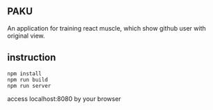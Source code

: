 PAKU
----

An application for training react muscle, which show github user with original view.

instruction
-----------
```
npm install
npm run build
npm run server
```

access localhost:8080 by your browser

